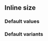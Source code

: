 ## Inline size


<!-- <values.inlineSize> -->
### Default values

<!-- </values.inlineSize> -->


<!-- <variants.inlineSize> -->
### Default variants

<!-- </variants.inlineSize> -->
